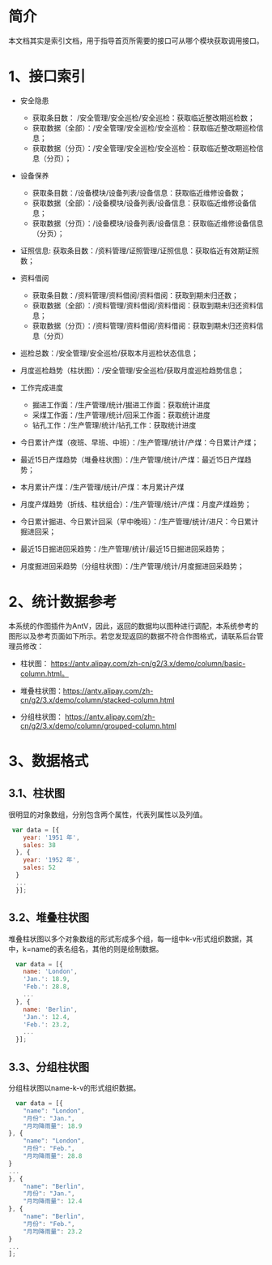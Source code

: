 # 简介
本文档其实是索引文档，用于指导首页所需要的接口可从哪个模块获取调用接口。

# 1、接口索引
* 安全隐患
  * 获取条目数： /安全管理/安全巡检/安全巡检：获取临近整改期巡检数；
  * 获取数据（全部）：/安全管理/安全巡检/安全巡检：获取临近整改期巡检信息；
  * 获取数据（分页）：/安全管理/安全巡检/安全巡检：获取临近整改期巡检信息（分页）；
* 设备保养
  * 获取条目数：/设备模块/设备列表/设备信息：获取临近维修设备数；
  * 获取数据（全部）：/设备模块/设备列表/设备信息：获取临近维修设备信息；
  * 获取数据（分页）：/设备模块/设备列表/设备信息：获取临近维修设备信息（分页）；
* 证照信息: 获取条目数：/资料管理/证照管理/证照信息：获取临近有效期证照数；

* 资料借阅
  * 获取条目数：/资料管理/资料借阅/资料借阅：获取到期未归还数；
  * 获取数据（全部）：/资料管理/资料借阅/资料借阅：获取到期未归还资料信息；
  * 获取数据（分页）：/资料管理/资料借阅/资料借阅：获取到期未归还资料信息（分页） 
* 巡检总数：/安全管理/安全巡检/获取本月巡检状态信息；
* 月度巡检趋势（柱状图）：/安全管理/安全巡检/获取月度巡检趋势信息；
* 工作完成进度
    * 掘进工作面：/生产管理/统计/掘进工作面：获取统计进度
    * 采煤工作面：/生产管理/统计/回采工作面：获取统计进度
    * 钻孔工作：/生产管理/统计/钻孔工作：获取统计进度
* 今日累计产煤（夜班、早班、中班）：/生产管理/统计/产煤：今日累计产煤；
* 最近15日产煤趋势（堆叠柱状图）：/生产管理/统计/产煤：最近15日产煤趋势；
* 本月累计产煤：/生产管理/统计/产煤：本月累计产煤
* 月度产煤趋势（折线、柱状组合）：/生产管理/统计/产煤：月度产煤趋势；
* 今日累计掘进、今日累计回采（早中晚班）：/生产管理/统计/进尺：今日累计掘进回采；
* 最近15日掘进回采趋势：/生产管理/统计/最近15日掘进回采趋势；
* 月度掘进回采趋势（分组柱状图）：/生产管理/统计/月度掘进回采趋势；
# 2、统计数据参考
本系统的作图插件为AntV，因此，返回的数据均以图种进行调配，本系统参考的图形以及参考页面如下所示。若您发现返回的数据不符合作图格式，请联系后台管理员修改：
* 柱状图： https://antv.alipay.com/zh-cn/g2/3.x/demo/column/basic-column.html。 

* 堆叠柱状图：https://antv.alipay.com/zh-cn/g2/3.x/demo/column/stacked-column.html

* 分组柱状图： https://antv.alipay.com/zh-cn/g2/3.x/demo/column/grouped-column.html

# 3、数据格式
## 3.1、柱状图
很明显的对象数组，分别包含两个属性，代表列属性以及列值。
```javascript
 var data = [{
    year: '1951 年',
    sales: 38
  }, {
    year: '1952 年',
    sales: 52
  }
  ...
  }];
```

## 3.2、堆叠柱状图
堆叠柱状图以多个对象数组的形式形成多个组，每一组中k-v形式组织数据，其中，k=name的表名组名，其他的则是绘制数据。
```javascript
  var data = [{
    name: 'London',
    'Jan.': 18.9,
    'Feb.': 28.8,
    ...
  }, {
    name: 'Berlin',
    'Jan.': 12.4,
    'Feb.': 23.2,
    ...
  }];
```

## 3.3、分组柱状图
分组柱状图以name-k-v的形式组织数据。
```javascript
  var data = [{
    "name": "London",
    "月份": "Jan.",
    "月均降雨量": 18.9
}, {
    "name": "London",
    "月份": "Feb.",
    "月均降雨量": 28.8
}
...
}, {
    "name": "Berlin",
    "月份": "Jan.",
    "月均降雨量": 12.4
}, {
    "name": "Berlin",
    "月份": "Feb.",
    "月均降雨量": 23.2
}
...
];
```